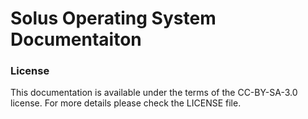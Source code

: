 # Solus Operating System Documentaiton

### License

This documentation is available under the terms of the CC-BY-SA-3.0 license. For more details please check the LICENSE file.
